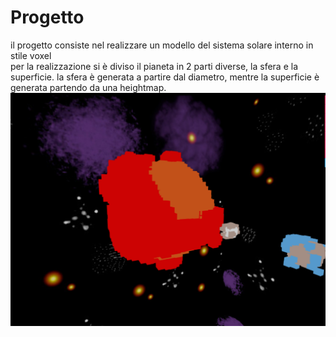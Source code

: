 # Progetto
il progetto consiste nel realizzare un modello del sistema solare interno in stile voxel  
per la realizzazione si è diviso il pianeta in 2 parti diverse, la sfera e la superficie.
la sfera è generata a partire dal diametro, mentre la superficie è generata partendo da una heightmap.
![Planets](readmeRes/planets.PNG) 